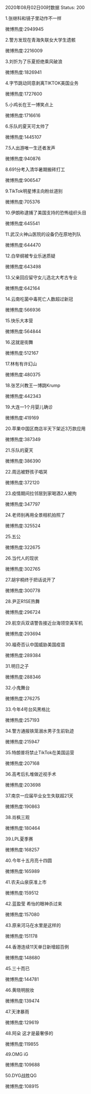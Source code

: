 2020年08月02日00时数据
Status: 200

1.张继科和镜子里动作不一样

微博热度:2949945

2.警方发现在青海失联女大学生遗骸

微博热度:2216009

3.刘忻为了乐夏拒绝乘风破浪

微博热度:1826941

4.字节跳动同意剥离TIKTOK美国业务

微博热度:1727600

5.小鸡长在王一博笑点上

微博热度:1716616

6.乐队的夏天可太帅了

微博热度:1445107

7.5人出游唯一生还者发声

微博热度:940876

8.691分考入清华暑期搬砖打工

微博热度:906547

9.TikTok明星博主向粉丝道别

微博热度:705376

10.伊朗称逮捕了美国支持的恐怖组织头目

微博热度:645541

11.武汉火神山医院的设备仍在原地列队

微博热度:644470

12.白举纲被专业乐迷质疑

微博热度:643498

13.父亲回应留守女儿选北大考古专业

微博热度:642164

14.云南吃菌中毒死亡人数超过新冠

微博热度:566936

15.快乐大本营

微博热度:564844

16.这就是街舞

微博热度:512167

17.林有有许幻山

微博热度:480375

18.张艺兴教王一博跳Krump

微博热度:442343

19.大连一1个月婴儿确诊

微博热度:419169

20.苹果中国区商店半天下架近3万款应用

微博热度:387349

21.乐队的夏天

微博热度:386390

22.周迅被野孩子唱哭

微博热度:372120

23.疫情期间拉邻居到家喝酒2人被拘

微博热度:347797

24.老师别再用全景相机拍照了

微博热度:325524

25.五公

微博热度:322675

26.当代人的现状

微博热度:302765

27.胡宇桐终于把话说开了

微博热度:300778

28.尹正R1SE热舞

微博热度:296724

29.航空兵双语警告接近台海领空美军机

微博热度:293694

30.福奇否认中国威胁美国疫苗

微博热度:289384

31.明日之子

微博热度:288346

32.小鬼舞台

微博热度:276275

33.今年4号台风黑格比

微博热度:257193

34.警方通报铁笼溺水男子生前轨迹

微博热度:215947

35.特朗普将禁止TikTok在美国运营

微博热度:207168

36.高考后扎堆做近视手术

微博热度:203698

37.南京一应届毕业女生失联超21天

微博热度:190863

38.肖枫三观

微博热度:180464

39.LPL夏季赛

微博热度:168257

40.今年十五月亮十四圆

微博热度:165989

41.农夫山泉获准上市

微博热度:159512

42.蓝盈莹 希怡的眼神杀过来

微博热度:157080

43.原来河马在水里是这样的

微博热度:151178

44.香港连续11天单日新增超百例

微博热度:148680

45.三十而已

微博热度:144781

46.黄晓明脱妆

微博热度:139474

47.天津暴雨

微博热度:129619

48.阿朵 这才是最奢侈的

微博热度:119855

49.OMG iG

微博热度:109688

50.DYG战胜QG

微博热度:108915

